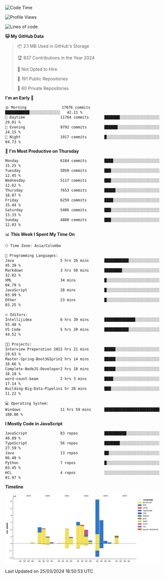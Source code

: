 
<!--START_SECTION:waka-->
![Code Time](http://img.shields.io/badge/Code%20Time-1%2C614%20hrs%2045%20mins-blue)

![Profile Views](http://img.shields.io/badge/Profile%20Views-0-blue)

![Lines of code](https://img.shields.io/badge/From%20Hello%20World%20I%27ve%20Written-28.2%20million%20lines%20of%20code-blue)

**🐱 My GitHub Data** 

> 📦 2.1 MB Used in GitHub's Storage 
 > 
> 🏆 837 Contributions in the Year 2024
 > 
> 🚫 Not Opted to Hire
 > 
> 📜 191 Public Repositories 
 > 
> 🔑 60 Private Repositories 
 > 
**I'm an Early 🐤** 

```text
🌞 Morning                17076 commits       ███████████░░░░░░░░░░░░░░   42.11 % 
🌆 Daytime                11764 commits       ███████░░░░░░░░░░░░░░░░░░   29.01 % 
🌃 Evening                9792 commits        ██████░░░░░░░░░░░░░░░░░░░   24.15 % 
🌙 Night                  1917 commits        █░░░░░░░░░░░░░░░░░░░░░░░░   04.73 % 
```
📅 **I'm Most Productive on Thursday** 

```text
Monday                   6184 commits        ████░░░░░░░░░░░░░░░░░░░░░   15.25 % 
Tuesday                  5050 commits        ███░░░░░░░░░░░░░░░░░░░░░░   12.45 % 
Wednesday                5117 commits        ███░░░░░░░░░░░░░░░░░░░░░░   12.62 % 
Thursday                 7653 commits        █████░░░░░░░░░░░░░░░░░░░░   18.87 % 
Friday                   6259 commits        ████░░░░░░░░░░░░░░░░░░░░░   15.44 % 
Saturday                 5406 commits        ███░░░░░░░░░░░░░░░░░░░░░░   13.33 % 
Sunday                   4880 commits        ███░░░░░░░░░░░░░░░░░░░░░░   12.03 % 
```


📊 **This Week I Spent My Time On** 

```text
🕑︎ Time Zone: Asia/Colombo

💬 Programming Languages: 
Java                     5 hrs 26 mins       ███████████░░░░░░░░░░░░░░   45.39 % 
Markdown                 3 hrs 50 mins       ████████░░░░░░░░░░░░░░░░░   32.02 % 
XML                      34 mins             █░░░░░░░░░░░░░░░░░░░░░░░░   04.79 % 
JavaScript               28 mins             █░░░░░░░░░░░░░░░░░░░░░░░░   03.99 % 
Other                    23 mins             █░░░░░░░░░░░░░░░░░░░░░░░░   03.25 % 

🔥 Editors: 
Intellijidea             6 hrs 39 mins       ██████████████░░░░░░░░░░░   55.48 % 
VS Code                  5 hrs 20 mins       ███████████░░░░░░░░░░░░░░   44.52 % 

🐱‍💻 Projects: 
Interview Preperation 2022 hrs 21 mins       █████░░░░░░░░░░░░░░░░░░░░   19.63 % 
Master-Spring-Boot3&Sprin2 hrs 14 mins       █████░░░░░░░░░░░░░░░░░░░░   18.66 % 
Complete-NodeJS-Developer2 hrs 10 mins       █████░░░░░░░░░░░░░░░░░░░░   18.18 % 
word-count-beam          2 hrs 3 mins        ████░░░░░░░░░░░░░░░░░░░░░   17.14 % 
Building-Big-Data-Pipelin1 hr 20 mins        ███░░░░░░░░░░░░░░░░░░░░░░   11.22 % 

💻 Operating System: 
Windows                  11 hrs 59 mins      █████████████████████████   100.00 % 
```

**I Mostly Code in JavaScript** 

```text
JavaScript               83 repos            ██████████░░░░░░░░░░░░░░░   40.89 % 
TypeScript               56 repos            ███████░░░░░░░░░░░░░░░░░░   27.59 % 
Java                     13 repos            ██░░░░░░░░░░░░░░░░░░░░░░░   06.40 % 
Python                   7 repos             █░░░░░░░░░░░░░░░░░░░░░░░░   03.45 % 
HCL                      4 repos             ░░░░░░░░░░░░░░░░░░░░░░░░░   01.97 % 
```



**Timeline**

![Lines of Code chart](https://raw.githubusercontent.com/ccweerasinghe1994/ccweerasinghe1994/master/assets/bar_graph.png)


 Last Updated on 25/03/2024 18:50:53 UTC
<!--END_SECTION:waka-->
